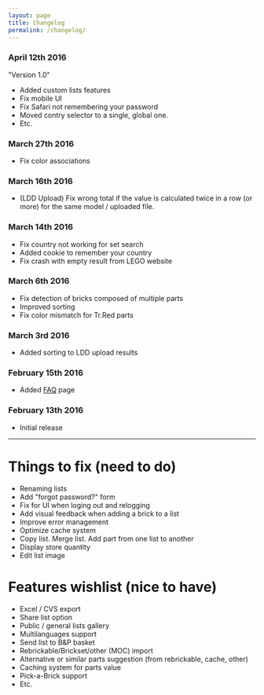 ```yaml
---
layout: page
title: Changelog
permalink: /changelog/
---
```


### April 12th 2016
"Version 1.0"
* Added custom lists features
* Fix mobile UI
* Fix Safari not remembering your password
* Moved contry selector to a single, global one.
* Etc.

### March 27th 2016
* Fix color associations

### March 16th 2016
* (LDD Upload) Fix wrong total if the value is calculated twice in a row (or more) for the same model / uploaded file.

### March 14th 2016
* Fix country not working for set search
* Added cookie to remember your country
* Fix crash with empty result from LEGO website

### March 6th 2016
* Fix detection of bricks composed of multiple parts
* Improved sorting
* Fix color mismatch for Tr.Red parts

### March 3rd 2016
* Added sorting to LDD upload results

### February 15th 2016
* Added [FAQ](/faq) page

### February 13th 2016
* Initial release

***

# Things to fix (need to do)
* Renaming lists
* Add "forgot password?" form
* Fix for UI when loging out and relogging
* Add visual feedback when adding a brick to a list
* Improve error management
* Optimize cache system
* Copy list. Merge list. Add part from one list to another
* Display store quantity
* Edit list image


# Features wishlist (nice to have)
* Excel / CVS export
* Share list option
* Public / general lists gallery
* Multilanguages support
* Send list to B&P basket
* Rebrickable/Brickset/other (MOC) import
* Alternative or similar parts suggestion (from rebrickable, cache, other)
* Caching system for parts value
* Pick-a-Brick support
* Etc.

